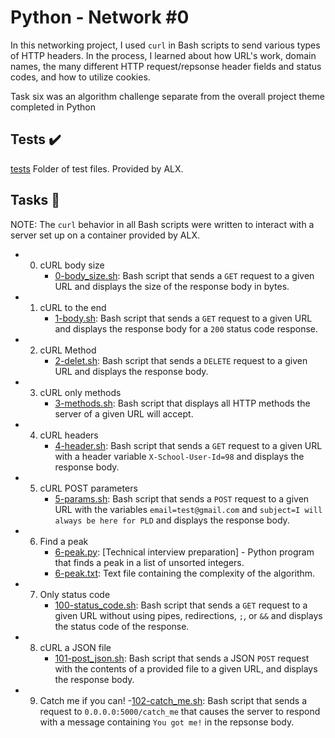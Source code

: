 # Python - Network #0

In this networking project, I used `curl` in Bash scripts to send various types of HTTP headers. In the process, I learned about how URL's work, domain names, the many different HTTP request/repsonse header fields and status codes, and how to utilize cookies.

Task six was an algorithm challenge separate from the overall project theme completed in Python

## Tests ✔️
[tests](https://github.com/richard-1257/alx-higher_level_programming/tree/master/0x10-python-network_0/tests)  Folder of test files. Provided by ALX.


## Tasks 📃
NOTE: The `curl` behavior in all Bash scripts were written to interact with a server set up on a container provided by ALX.
- 0. cURL body size
     - [0-body_size.sh](https://github.com/richard-1257/alx-higher_level_programming/blob/master/0x10-python-network_0/0-body_size.sh):  Bash script that sends a `GET` request to a given URL and displays the size of the response body in bytes.
     
- 1. cURL to the end
     - [1-body.sh](https://github.com/richard-1257/alx-higher_level_programming/blob/master/0x10-python-network_0/1-body.sh): Bash script that sends a `GET` request to a given URL and displays the response body for a `200` status code response.
     
- 2. cURL Method
     - [2-delet.sh](https://github.com/richard-1257/alx-higher_level_programming/blob/master/0x10-python-network_0/2-delete.sh): Bash script that sends a `DELETE` request to a given URL and displays the response body.

- 3. cURL only methods
     - [3-methods.sh](https://github.com/richard-1257/alx-higher_level_programming/blob/master/0x10-python-network_0/3-methods.sh): Bash script that displays all HTTP methods the server of a given URL will accept.

- 4. cURL headers
     - [4-header.sh](https://github.com/richard-1257/alx-higher_level_programming/blob/master/0x10-python-network_0/4-header.sh): Bash script that sends a `GET` request to a given URL with a header variable `X-School-User-Id=98` and displays the response body.
     
- 5. cURL POST parameters
     - [5-params.sh](https://github.com/richard-1257/alx-higher_level_programming/blob/master/0x10-python-network_0/5-post_params.sh): Bash script that sends a `POST` request to a given URL with the variables `email=test@gmail.com` and `subject=I will always be here for PLD` and displays the response body.
     
- 6. Find a peak
     - [6-peak.py](https://github.com/richard-1257/alx-higher_level_programming/blob/master/0x10-python-network_0/6-peak.py): [Technical interview preparation] - Python program that finds a peak in a list of unsorted integers.
     - [6-peak.txt](https://github.com/richard-1257/alx-higher_level_programming/blob/master/0x10-python-network_0/6-peak.txt): Text file containing the complexity of the algorithm.
     
- 7. Only status code
     - [100-status_code.sh](https://github.com/richard-1257/alx-higher_level_programming/blob/master/0x10-python-network_0/100-status_code.sh): Bash script that sends a `GET` request to a given URL without using pipes, redirections, `;`, or `&&` and displays the status code of the response.

- 8. cURL a JSON file
     - [101-post_json.sh](https://github.com/richard-1257/alx-higher_level_programming/blob/master/0x10-python-network_0/101-post_json.sh): Bash script that sends a JSON `POST` request with the contents of a provided file to a given URL, and displays the response body.
     
- 9. Catch me if you can!
     -[102-catch_me.sh](https://github.com/richard-1257/alx-higher_level_programming/blob/master/0x10-python-network_0/102-catch_me.sh): Bash script that sends a request to `0.0.0.0:5000/catch_me` that causes the server to respond with a message containing `You got me!` in the repsonse body.
